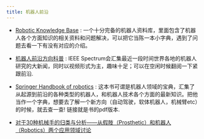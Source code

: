 ```yaml
---
title: 机器人前沿
---
```


* [Robotic Knowledge Base](https://roboticsknowledgebase.com/) : 一个十分完备的机器人资料库，里面包含了机器人各个方面知识的相关资料和问题解决，可以把它当陈一本小字典，遇到了问题去看一下有没有对应的介绍。

* [机器人前沿方向科普](https://spectrum.ieee.org/topic/robotics/) : IEEE Spectrum会汇集最近一段时间世界各地的机器人研究的大新闻，同时以视频形式为主，趣味十足；可以在空闲时候翻阅一下紧跟前沿.

* [Springer Handbook of robotics](https://link.springer.com/content/pdf/10.1007/978-3-540-30301-5.pdf) : 这本书可谓是机器人领域的宝典，汇集了从起源到前沿的各种类型的机器人，和机器人技术各个方面的最新知识。把他当作一个字典，想要去了解一个新方向（自动驾驶，软体机器人，机械臂etc）的时候，就去查一查! 链接就是书的pdf版本.

* [对于30种机械手的归类与分析——从假肢（Prosthetic）和机器人（Robotics）两个应用领域讨论](https://zhuanlan.zhihu.com/p/36211266)
